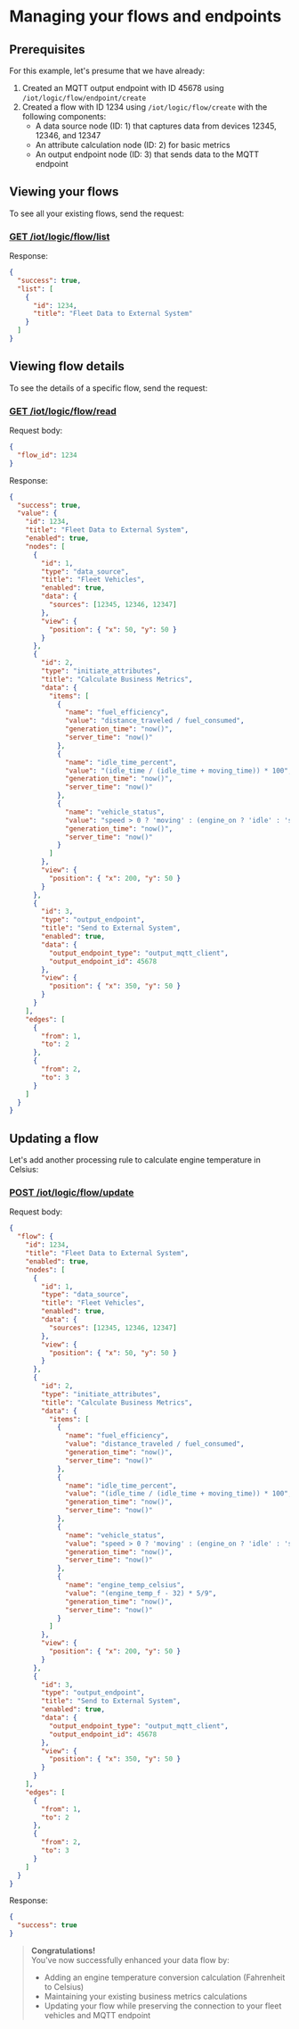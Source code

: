# Managing your flows and endpoints

## Prerequisites

For this example, let's presume that we have already:

1. Created an MQTT output endpoint with ID 45678 using `/iot/logic/flow/endpoint/create`
2. Created a flow with ID 1234 using `/iot/logic/flow/create` with the following components:
   - A data source node (ID: 1) that captures data from devices 12345, 12346, and 12347
   - An attribute calculation node (ID: 2) for basic metrics
   - An output endpoint node (ID: 3) that sends data to the MQTT endpoint

## Viewing your flows

To see all your existing flows, send the request:

### [GET /iot/logic/flow/list](../../IoT_Logic.json/paths/~1iot~1logic~1flow~1list/get)

Response:
```json
{
  "success": true,
  "list": [
    {
      "id": 1234,
      "title": "Fleet Data to External System"
    }
  ]
}
```

## Viewing flow details

To see the details of a specific flow, send the request:

### [GET /iot/logic/flow/read](../../IoT_Logic.json/paths/~1iot~1logic~1flow~1read/get)

Request body:
```json
{
  "flow_id": 1234
}
```

Response:
```json
{
  "success": true,
  "value": {
    "id": 1234,
    "title": "Fleet Data to External System",
    "enabled": true,
    "nodes": [
      {
        "id": 1,
        "type": "data_source",
        "title": "Fleet Vehicles",
        "enabled": true,
        "data": {
          "sources": [12345, 12346, 12347]
        },
        "view": {
          "position": { "x": 50, "y": 50 }
        }
      },
      {
        "id": 2,
        "type": "initiate_attributes",
        "title": "Calculate Business Metrics",
        "data": {
          "items": [
            {
              "name": "fuel_efficiency",
              "value": "distance_traveled / fuel_consumed",
              "generation_time": "now()",
              "server_time": "now()"
            },
            {
              "name": "idle_time_percent",
              "value": "(idle_time / (idle_time + moving_time)) * 100",
              "generation_time": "now()",
              "server_time": "now()"
            },
            {
              "name": "vehicle_status",
              "value": "speed > 0 ? 'moving' : (engine_on ? 'idle' : 'stopped')",
              "generation_time": "now()",
              "server_time": "now()"
            }
          ]
        },
        "view": {
          "position": { "x": 200, "y": 50 }
        }
      },
      {
        "id": 3,
        "type": "output_endpoint",
        "title": "Send to External System",
        "enabled": true,
        "data": {
          "output_endpoint_type": "output_mqtt_client",
          "output_endpoint_id": 45678
        },
        "view": {
          "position": { "x": 350, "y": 50 }
        }
      }
    ],
    "edges": [
      {
        "from": 1,
        "to": 2
      },
      {
        "from": 2,
        "to": 3
      }
    ]
  }
}
```

## Updating a flow

Let's add another processing rule to calculate engine temperature in Celsius:

### [POST /iot/logic/flow/update](../../IoT_Logic.json/paths/~1iot~1logic~1flow~1update/post)

Request body:
```json
{
  "flow": {
    "id": 1234,
    "title": "Fleet Data to External System",
    "enabled": true,
    "nodes": [
      {
        "id": 1,
        "type": "data_source",
        "title": "Fleet Vehicles",
        "enabled": true,
        "data": {
          "sources": [12345, 12346, 12347]
        },
        "view": {
          "position": { "x": 50, "y": 50 }
        }
      },
      {
        "id": 2,
        "type": "initiate_attributes",
        "title": "Calculate Business Metrics",
        "data": {
          "items": [
            {
              "name": "fuel_efficiency",
              "value": "distance_traveled / fuel_consumed",
              "generation_time": "now()",
              "server_time": "now()"
            },
            {
              "name": "idle_time_percent",
              "value": "(idle_time / (idle_time + moving_time)) * 100",
              "generation_time": "now()",
              "server_time": "now()"
            },
            {
              "name": "vehicle_status",
              "value": "speed > 0 ? 'moving' : (engine_on ? 'idle' : 'stopped')",
              "generation_time": "now()",
              "server_time": "now()"
            },
            {
              "name": "engine_temp_celsius",
              "value": "(engine_temp_f - 32) * 5/9",
              "generation_time": "now()",
              "server_time": "now()"
            }
          ]
        },
        "view": {
          "position": { "x": 200, "y": 50 }
        }
      },
      {
        "id": 3,
        "type": "output_endpoint",
        "title": "Send to External System",
        "enabled": true,
        "data": {
          "output_endpoint_type": "output_mqtt_client",
          "output_endpoint_id": 45678
        },
        "view": {
          "position": { "x": 350, "y": 50 }
        }
      }
    ],
    "edges": [
      {
        "from": 1,
        "to": 2
      },
      {
        "from": 2,
        "to": 3
      }
    ]
  }
}
```

Response:
```json
{
  "success": true
}
```

<!-- theme: success -->
> **Congratulations!**<br>
> You've now successfully enhanced your data flow by:
> - Adding an engine temperature conversion calculation (Fahrenheit to Celsius)
> - Maintaining your existing business metrics calculations
> - Updating your flow while preserving the connection to your fleet vehicles and MQTT endpoint